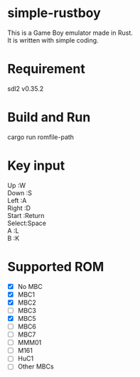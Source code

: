 # simple-rustboy  
This is a Game Boy emulator made in Rust.  
It is written with simple coding.  

# Requirement  
sdl2 v0.35.2  

# Build and Run  
cargo run romfile-path  

# Key input  
Up    :W  
Down  :S  
Left  :A  
Right :D  
Start :Return  
Select:Space  
A     :L  
B     :K  

# Supported ROM  
- [x] No MBC  
- [x] MBC1  
- [x] MBC2  
- [ ] MBC3  
- [x] MBC5  
- [ ] MBC6  
- [ ] MBC7  
- [ ] MMM01  
- [ ] M161  
- [ ] HuC1  
- [ ] Other MBCs  
